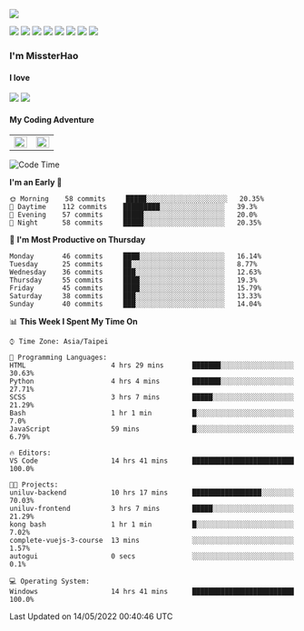 ![](https://komarev.com/ghpvc/?username=MissterHao&color=ff69b4)

[![](https://img.shields.io/badge/Amazon%20AWS-%23232F3E?logo=amazon-aws&logoColor=white&style=for-the-badge)](https://aws.amazon.com/)
[![](https://img.shields.io/badge/Python-3776AB?style=for-the-badge&logo=python&logoColor=white)](https://www.djangoproject.com/)
[![](https://img.shields.io/badge/Django-092E20?style=for-the-badge&logo=django&logoColor=white)](https://www.python.org/)
[![](https://img.shields.io/badge/Flask-000000?style=for-the-badge&logo=flask&logoColor=white)](https://flask.palletsprojects.com/en/2.1.x/)
[![](https://img.shields.io/badge/go-%2300ADD8.svg?&style=for-the-badge&logo=go&logoColor=white)](https://golang.org/)
[![](https://img.shields.io/badge/javascript-%23F7DF1E.svg?&style=for-the-badge&logo=javascript&logoColor=black)](https://www.javascript.com/)
[![](https://img.shields.io/badge/mysql-%234479A1.svg?&style=for-the-badge&logo=mysql&logoColor=white)](https://www.mysql.com/)
[![](https://img.shields.io/badge/docker-%232496ED.svg?&style=for-the-badge&logo=docker&logoColor=white)](https://www.docker.com/)

### I'm MissterHao

#### I love  
![](https://img.shields.io/badge/Netflix-E50914?style=for-the-badge&logo=netflix&logoColor=white)
![](https://img.shields.io/badge/YouTube-FF0000?style=for-the-badge&logo=youtube&logoColor=white)

#### My Coding Adventure
<!-- Readme stats -->
<!-- https://github.com/anuraghazra/github-readme-stats -->
<table>
<tr>
    <td valign="top" width="50%">
    <img src="https://github-readme-stats.vercel.app/api?username=MissterHao&hide_border=true&show_icons=true&locale=en" align="left" style="width: 100%" />
    </td>
    <td valign="top" width="50%">
    <img src="https://github-readme-stats.vercel.app/api/top-langs?username=MissterHao&hide_border=true&show_icons=true&locale=en&layout=compact" align="left" style="width: 100%" />
    </td>
</tr>
</table>  


<!--START_SECTION:waka-->
![Code Time](http://img.shields.io/badge/Code%20Time-314%20hrs%2020%20mins-blue)

**I'm an Early 🐤** 

```text
🌞 Morning    58 commits     █████░░░░░░░░░░░░░░░░░░░░   20.35% 
🌆 Daytime    112 commits    █████████░░░░░░░░░░░░░░░░   39.3% 
🌃 Evening    57 commits     █████░░░░░░░░░░░░░░░░░░░░   20.0% 
🌙 Night      58 commits     █████░░░░░░░░░░░░░░░░░░░░   20.35%

```
📅 **I'm Most Productive on Thursday** 

```text
Monday       46 commits     ████░░░░░░░░░░░░░░░░░░░░░   16.14% 
Tuesday      25 commits     ██░░░░░░░░░░░░░░░░░░░░░░░   8.77% 
Wednesday    36 commits     ███░░░░░░░░░░░░░░░░░░░░░░   12.63% 
Thursday     55 commits     ████░░░░░░░░░░░░░░░░░░░░░   19.3% 
Friday       45 commits     ████░░░░░░░░░░░░░░░░░░░░░   15.79% 
Saturday     38 commits     ███░░░░░░░░░░░░░░░░░░░░░░   13.33% 
Sunday       40 commits     ███░░░░░░░░░░░░░░░░░░░░░░   14.04%

```


📊 **This Week I Spent My Time On** 

```text
⌚︎ Time Zone: Asia/Taipei

💬 Programming Languages: 
HTML                     4 hrs 29 mins       ███████░░░░░░░░░░░░░░░░░░   30.63% 
Python                   4 hrs 4 mins        ███████░░░░░░░░░░░░░░░░░░   27.71% 
SCSS                     3 hrs 7 mins        █████░░░░░░░░░░░░░░░░░░░░   21.29% 
Bash                     1 hr 1 min          █░░░░░░░░░░░░░░░░░░░░░░░░   7.0% 
JavaScript               59 mins             █░░░░░░░░░░░░░░░░░░░░░░░░   6.79%

🔥 Editors: 
VS Code                  14 hrs 41 mins      █████████████████████████   100.0%

🐱‍💻 Projects: 
uniluv-backend           10 hrs 17 mins      █████████████████░░░░░░░░   70.03% 
uniluv-frontend          3 hrs 7 mins        █████░░░░░░░░░░░░░░░░░░░░   21.29% 
kong bash                1 hr 1 min          █░░░░░░░░░░░░░░░░░░░░░░░░   7.02% 
complete-vuejs-3-course  13 mins             ░░░░░░░░░░░░░░░░░░░░░░░░░   1.57% 
autogui                  0 secs              ░░░░░░░░░░░░░░░░░░░░░░░░░   0.1%

💻 Operating System: 
Windows                  14 hrs 41 mins      █████████████████████████   100.0%

```


 Last Updated on 14/05/2022 00:40:46 UTC
<!--END_SECTION:waka-->

<!--
**MissterHao/MissterHao** is a ✨ _special_ ✨ repository because its `README.md` (this file) appears on your GitHub profile.

Here are some ideas to get you started:

- 🔭 I’m currently working on ...
- 🌱 I’m currently learning ...
- 👯 I’m looking to collaborate on ...
- 🤔 I’m looking for help with ...
- 💬 Ask me about ...
- 📫 How to reach me: ...
- 😄 Pronouns: ...
- ⚡ Fun fact: ...
-->
